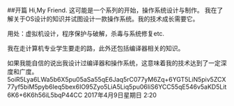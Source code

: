 ##开篇
Hi,My Friend.
这可能是一个系列的开始，操作系统设计与制作。
我在了解关于OS设计的知识并试图设计一款操作系统。我的技术成长需要它。

用处：虚拟机设计，程序保护与破解，杀毒与系统修复etc.

我在走计算机专业学生要走的路，此外还包括编译器相关的知识。

如果我能自信的说出我设计过编译器和操作系统，这意味着我的技术达到了一定深度和广度。
5oiR5Lya6LWa5b6X5pu05aSa55qE6Jaq5rC077yM6Zq+6YGT5LiN5piv5ZCX77yf5biM5pyb6Ieq5bex6IO95Zyo5LiA5Liq5pu06IiS6YCC55qE546v5aKD5Lit6K6+6K6h56iL5bqP44CC
2017年4月9日星期日 2:20
